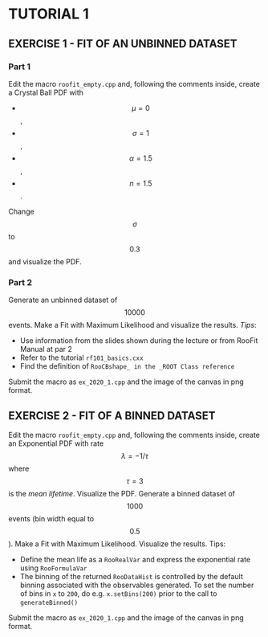 # TUTORIAL 1

## EXERCISE 1 - FIT OF AN UNBINNED DATASET

### Part 1
Edit the macro `roofit_empty.cpp` and, following the comments inside, create a Crystal Ball PDF with 
* $$\mu = 0$$,
* $$\sigma = 1$$,
* $$\alpha = 1.5$$,
* $$n = 1.5$$.

Change $$\sigma$$ to $$0.3$$ and visualize the PDF.


### Part 2

Generate an unbinned dataset of $$10000$$ events. Make a Fit with Maximum Likelihood and visualize the results.
_Tips_:
* Use information from the slides shown during the lecture or from RooFit Manual at par 2
* Refer to the tutorial `rf101_basics.cxx`
* Find the definition of `RooCBshape_ in the _ROOT Class reference`

Submit the macro as `ex_2020_1.cpp` and the image of the canvas in png format.

## EXERCISE 2 - FIT OF A BINNED DATASET

Edit the macro `roofit_empty.cpp` and, following the comments inside, create an Exponential PDF with rate $$\lambda = - 1 / \tau$$ where $$\tau = 3$$ is the *mean lifetime*. Visualize the PDF. 
Generate a binned dataset of $$1000$$ events (bin width equal to $$0.5$$). Make a Fit with Maximum Likelihood. Visualize the results.
Tips:
* Define the mean life as a `RooRealVar` and express the exponential rate using `RooFormulaVar`
* The binning of the returned `RooDataHist` is controlled by the default binning associated with the observables generated. To set the number of bins in `x` to `200`, do e.g. `x.setBins(200)` prior to the call to `generateBinned()`

Submit the macro as `ex_2020_1.cpp` and the image of the canvas in png format.
